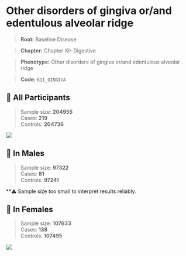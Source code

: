# Other disorders of gingiva or/and edentulous alveolar ridge

> **Root:** Baseline Disease  

> **Chapter:** Chapter XI- Digestive  

> **Phenotype:** Other disorders of gingiva or/and edentulous alveolar ridge  

> **Code:** `K11_GINGIVA`

## 🧪 All Participants  
> Sample size: **204955**  
> Cases: **219**  
> Controls: **204736**
<img src="/Disease/Figures/ALL/Incidence/K11_GINGIVA.png"/>
<CsvTable src="/Disease/Data/ALL/Incidence/COX_K11_GINGIVA.csv" label="🔍 View full results" />

## 👨 In Males  
> Sample size: **97322**  
> Cases: **81**  
> Controls: **97241**

**⚠️ Sample size too small to interpret results reliably.


## 👩 In Females  
> Sample size: **107633**  
> Cases: **138**  
> Controls: **107495**
<img src="/Disease/Figures/Female/Incidence/K11_GINGIVA.png"/>
<CsvTable src="/Disease/Data/Female/Incidence/COX_K11_GINGIVA.csv" label="🔍 View full results" />
